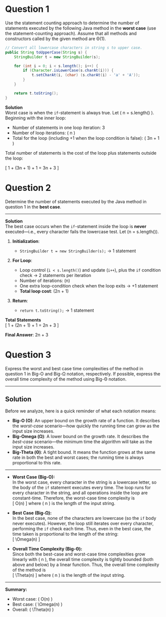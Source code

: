 # Question 1

 Use the statement counting approach to determine the number of statements executed by the following Java method in the **worst case** (use the statement-counting approach). Assume that all methods and constructors called by the given method are Θ(1).

 ```java
 // Convert all lowercase characters in string s to upper case.
 public String toUpperCase(String s) {
     StringBuilder t = new StringBuilder(s);

     for (int i = 0; i < s.length(); i++) {
         if (Character.isLowerCase(s.charAt(i))) {
             t.setCharAt(i, (char) (s.charAt(i) - 'a' + 'A'));
         }
     }

     return t.toString();
 }
 ```

 **Solution**  
 Worst case is when the `if`-statement is always true. Let \( n = s.length() \). Beginning with the inner loop:

 - Number of statements in one loop iteration: 3
 - Number of loop iterations: \( n \)
 - Total for the loop (including +1 when the loop condition is false): \( 3n + 1 \)

 Total number of statements is the cost of the loop plus statements outside the loop:

 \[ 1 + (3n + 1) + 1 = 3n + 3 \]



# Question 2

Determine the number of statements executed by the Java method in question 1 in the **best case**.

---

**Solution**  
The best case occurs when the `if`-statement inside the loop is **never** executed—i.e., every character fails the lowercase test. Let \(n = s.length()\).

1. **Initialization**:  
   - `StringBuilder t = new StringBuilder(s);` → 1 statement

2. **For Loop**:  
   - Loop control (`i < s.length()`) and update (`i++`), plus the `if` condition check → 2 statements per iteration
   - Number of iterations: \(n\)
   - One extra loop-condition check when the loop exits → +1 statement
   - **Total loop cost**: \(2n + 1\)

3. **Return**:  
   - `return t.toString();` → 1 statement

**Total Statements**  
\[ 1 + (2n + 1) + 1 = 2n + 3 \]

**Final Answer**: 2n + 3



# Question 3

Express the worst and best case time complexities of the method in question 1 in Big-O and Big-Ω notation, respectively. If possible, express the overall time complexity of the method using Big-Θ notation.

---

## Solution

Before we analyze, here is a quick reminder of what each notation means:

- **Big-O (O)**: An upper bound on the growth rate of a function. It describes the *worst-case* scenario—how quickly the running time can grow as the input size increases.
- **Big-Omega (Ω)**: A lower bound on the growth rate. It describes the *best-case* scenario—the minimum time the algorithm will take as the input size increases.
- **Big-Theta (Θ)**: A tight bound. It means the function grows at the same rate in both the best and worst cases; the running time is always proportional to this rate.

---

- **Worst Case (Big-O):**  
  In the worst case, every character in the string is a lowercase letter, so the body of the `if` statement executes every time. The loop runs for every character in the string, and all operations inside the loop are constant-time. Therefore, the worst-case time complexity is  
  \[
  O(n)
  \]
  where \( n \) is the length of the input string.

- **Best Case (Big-Ω):**  
  In the best case, none of the characters are lowercase (so the `if` body never executes). However, the loop still iterates over every character, performing the `if` check each time. Thus, even in the best case, the time taken is proportional to the length of the string:  
  \[
  \Omega(n)
  \]

- **Overall Time Complexity (Big-Θ):**  
  Since both the best-case and worst-case time complexities grow linearly with \( n \), the overall time complexity is tightly bounded (both above and below) by a linear function. Thus, the overall time complexity of the method is  
  \[
  \Theta(n)
  \]
  where \( n \) is the length of the input string.

---

**Summary:**
- Worst case: \( O(n) \)
- Best case: \( \Omega(n) \)
- Overall: \( \Theta(n) \)
